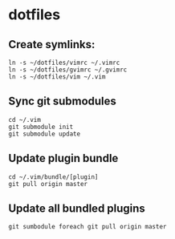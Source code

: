 # dotfiles

## Create symlinks:
    ln -s ~/dotfiles/vimrc ~/.vimrc
    ln -s ~/dotfiles/gvimrc ~/.gvimrc
    ln -s ~/dotfiles/vim ~/.vim

## Sync git submodules
    cd ~/.vim
    git submodule init
    git submodule update

## Update plugin bundle
    cd ~/.vim/bundle/[plugin]
    git pull origin master

## Update all bundled plugins
    git sumbodule foreach git pull origin master
